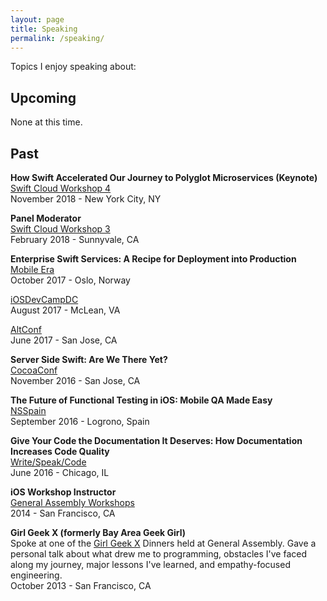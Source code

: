 ```yaml
---
layout: page
title: Speaking
permalink: /speaking/
---
```


Topics I enjoy speaking about: 

## Upcoming
None at this time.

## Past
**How Swift Accelerated Our Journey to Polyglot Microservices (Keynote)**<br>
[Swift Cloud Workshop 4](https://twitter.com/swiftcloudshop?lang=en)<br>
November 2018 - New York City, NY<br>

**Panel Moderator**<br>
[Swift Cloud Workshop 3](https://twitter.com/swiftcloudshop?lang=en)<br>
February 2018 - Sunnyvale, CA<br>

**Enterprise Swift Services: A Recipe for Deployment into Production**<br>
[Mobile Era](https://mobileera.rocks/)<br>
October 2017 - Oslo, Norway<br>

[iOSDevCampDC](https://iosdevcampdc.com/)<br>
August 2017 - McLean, VA<br>

[AltConf](http://altconf.com/)<br>
June 2017 - San Jose, CA<br>

**Server Side Swift: Are We There Yet?**<br>
[CocoaConf](https://2019.nsspain.com/)<br>
November 2016 - San Jose, CA<br>

**The Future of Functional Testing in iOS: Mobile QA Made Easy**<br>
[NSSpain](https://2019.nsspain.com/)<br>
September 2016 - Logrono, Spain<br>

**Give Your Code the Documentation It Deserves: How Documentation Increases Code Quality**<br>
[Write/Speak/Code](https://www.writespeakcode.com/#conference)<br>
June 2016 - Chicago, IL<br>

**iOS Workshop Instructor**<br>
[General Assembly Workshops](https://generalassemb.ly/instructors/tripta-gupta/1735)<br>
2014 - San Francisco, CA<br>

**Girl Geek X (formerly Bay Area Geek Girl)**<br>
Spoke at one of the [Girl Geek X](https://girlgeek.io/) Dinners held at General Assembly. Gave a personal talk about what drew me to programming, obstacles I've faced along my journey, major lessons I've learned, and empathy-focused engineering.<br>
October 2013 - San Francisco, CA<br>